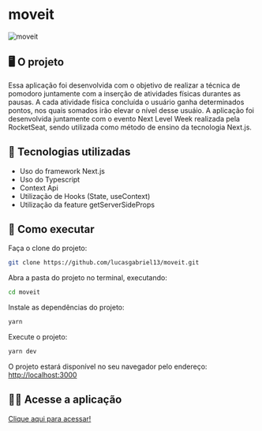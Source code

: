 # moveit

![moveit](https://user-images.githubusercontent.com/44211093/161757626-54442d49-8c2d-4755-88ee-0bcf499f6d0e.png)

## 🖥️ O projeto

Essa aplicação foi desenvolvida com o objetivo de realizar a técnica de pomodoro juntamente com a inserção de atividades físicas durantes as pausas. A cada atividade física concluída o usuário ganha determinados pontos, nos quais somados irão elevar o nível desse usuáio. A aplicação foi desenvolvida juntamente com o evento Next Level Week realizada pela RocketSeat, sendo utilizada como método de ensino da tecnologia Next.js. 


## 🤖 Tecnologias utilizadas

- Uso do framework Next.js
- Uso do Typescript
- Context Api
- Utilização de Hooks (State, useContext)
- Utilização da feature getServerSideProps

## 🚀 Como executar

Faça o clone do projeto:

```bash
git clone https://github.com/lucasgabriel13/moveit.git
```
Abra a pasta do projeto no terminal, executando:

```bash
cd moveit
```

Instale as dependências do projeto:

```bash
yarn 
```

Execute o projeto:

```bash
yarn dev
```

O projeto estará disponível no seu navegador pelo endereço:
 [http://localhost:3000](http://localhost:3000)

## 👨‍💻 Acesse a aplicação

[Clique aqui para acessar!](https://moveit-one-pink.vercel.app/)

